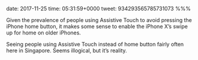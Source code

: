 date: 2017-11-25
time: 05:31:59+0000
tweet: 934293565785731073
%%%

Given the prevalence of people using Assistive Touch to avoid pressing the iPhone home button, it makes some sense to enable the iPhone X’s swipe up for home on older iPhones.

Seeing people using Assistive Touch instead of home button fairly often here in Singapore. Seems illogical, but it’s reality.
